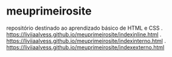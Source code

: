 # meuprimeirosite
repositório destinado ao aprendizado básico de HTML e CSS
. https://liviiaalvess.github.io/meuprimeirosite/indexinline.html
. https://liviiaalvess.github.io/meuprimeirosite/indexinterno.html
. https://liviiaalvess.github.io/meuprimeirosite/indexexterno.html
